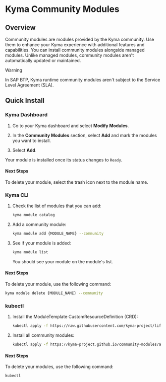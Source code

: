 # Kyma Community Modules

## Overview

Community modules are modules provided by the Kyma community. Use them to enhance your Kyma experience with additional features and capabilities. You can install community modules alongside managed modules. Unlike managed modules, community modules aren't automatically updated or maintained.

> [!WARNING]
> In SAP BTP, Kyma runtime community modules aren't subject to the Service Level Agreement (SLA).

## Quick Install

<!-- tabs:start -->

### **Kyma Dashboard**

1. Go to your Kyma dashboard and select **Modify Modules**.

2. In the **Community Modules** section, select **Add** and mark the modules you want to install.

3. Select **Add**.

Your module is installed once its status changes to `Ready`.

#### Next Steps

To delete your module, select the trash icon next to the module name.

### **Kyma CLI**

1. Check the list of modules that you can add:

    ```bash
    kyma module catalog
    ```

2. Add a community module:

    ```bash
    kyma module add {MODULE_NAME} --community
    ```

3. See if your module is added:

    ```bash
    kyma module list
    ```

    You should see your module on the module's list.

#### Next Steps

To delete your module, use the following command:

   ```bash
   kyma module delete {MODULE_NAME} --community
   ```

### **kubectl**

1. Install the ModuleTemplate CustomResourceDefinition (CRD):

   ```bash
   kubectl apply -f https://raw.githubusercontent.com/kyma-project/lifecycle-manager/refs/heads/main/config/crd/bases/operator.kyma-project.io_moduletemplates.yaml
   ```

2. Install all community modules:

   ```bash
   kubectl apply -f https://kyma-project.github.io/community-modules/all-modules.yaml
   ```

#### Next Steps

To delete your modules, use the following command:

   ```bash
   kubectl 
   ```

   <!-- tabs:end -->